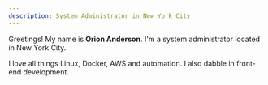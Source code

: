 ```yaml
---
description: System Administrator in New York City.
---
```

Greetings! My name is **Orion Anderson**. I'm a system administrator located in New York City.

I love all things Linux, Docker, AWS and automation. I also dabble in front-end development.